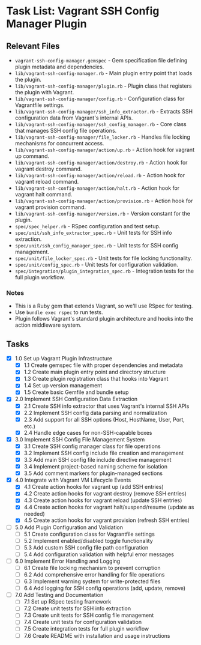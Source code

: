 # Task List: Vagrant SSH Config Manager Plugin

## Relevant Files

- `vagrant-ssh-config-manager.gemspec` - Gem specification file defining plugin metadata and dependencies.
- `lib/vagrant-ssh-config-manager.rb` - Main plugin entry point that loads the plugin.
- `lib/vagrant-ssh-config-manager/plugin.rb` - Plugin class that registers the plugin with Vagrant.
- `lib/vagrant-ssh-config-manager/config.rb` - Configuration class for Vagrantfile settings.
- `lib/vagrant-ssh-config-manager/ssh_info_extractor.rb` - Extracts SSH configuration data from Vagrant's internal APIs.
- `lib/vagrant-ssh-config-manager/ssh_config_manager.rb` - Core class that manages SSH config file operations.
- `lib/vagrant-ssh-config-manager/file_locker.rb` - Handles file locking mechanisms for concurrent access.
- `lib/vagrant-ssh-config-manager/action/up.rb` - Action hook for vagrant up command.
- `lib/vagrant-ssh-config-manager/action/destroy.rb` - Action hook for vagrant destroy command.
- `lib/vagrant-ssh-config-manager/action/reload.rb` - Action hook for vagrant reload command.
- `lib/vagrant-ssh-config-manager/action/halt.rb` - Action hook for vagrant halt command.
- `lib/vagrant-ssh-config-manager/action/provision.rb` - Action hook for vagrant provision command.
- `lib/vagrant-ssh-config-manager/version.rb` - Version constant for the plugin.
- `spec/spec_helper.rb` - RSpec configuration and test setup.
- `spec/unit/ssh_info_extractor_spec.rb` - Unit tests for SSH info extraction.
- `spec/unit/ssh_config_manager_spec.rb` - Unit tests for SSH config management.
- `spec/unit/file_locker_spec.rb` - Unit tests for file locking functionality.
- `spec/unit/config_spec.rb` - Unit tests for configuration validation.
- `spec/integration/plugin_integration_spec.rb` - Integration tests for the full plugin workflow.

### Notes

- This is a Ruby gem that extends Vagrant, so we'll use RSpec for testing.
- Use `bundle exec rspec` to run tests.
- Plugin follows Vagrant's standard plugin architecture and hooks into the action middleware system.

## Tasks

- [x] 1.0 Set up Vagrant Plugin Infrastructure
  - [x] 1.1 Create gemspec file with proper dependencies and metadata
  - [x] 1.2 Create main plugin entry point and directory structure
  - [x] 1.3 Create plugin registration class that hooks into Vagrant
  - [x] 1.4 Set up version management
  - [x] 1.5 Create basic Gemfile and bundle setup
- [x] 2.0 Implement SSH Configuration Data Extraction  
  - [x] 2.1 Create SSH info extractor that uses Vagrant's internal SSH APIs
  - [x] 2.2 Implement SSH config data parsing and normalization
  - [x] 2.3 Add support for all SSH options (Host, HostName, User, Port, etc.)
  - [x] 2.4 Handle edge cases for non-SSH-capable boxes
- [x] 3.0 Implement SSH Config File Management System
  - [x] 3.1 Create SSH config manager class for file operations
  - [x] 3.2 Implement SSH config include file creation and management
  - [x] 3.3 Add main SSH config file include directive management
  - [x] 3.4 Implement project-based naming scheme for isolation
  - [x] 3.5 Add comment markers for plugin-managed sections
- [x] 4.0 Integrate with Vagrant VM Lifecycle Events
  - [x] 4.1 Create action hooks for vagrant up (add SSH entries)
  - [x] 4.2 Create action hooks for vagrant destroy (remove SSH entries)
  - [x] 4.3 Create action hooks for vagrant reload (update SSH entries)
  - [x] 4.4 Create action hooks for vagrant halt/suspend/resume (update as needed)
  - [x] 4.5 Create action hooks for vagrant provision (refresh SSH entries)
- [ ] 5.0 Add Plugin Configuration and Validation
  - [ ] 5.1 Create configuration class for Vagrantfile settings
  - [ ] 5.2 Implement enabled/disabled toggle functionality
  - [ ] 5.3 Add custom SSH config file path configuration
  - [ ] 5.4 Add configuration validation with helpful error messages
- [ ] 6.0 Implement Error Handling and Logging
  - [ ] 6.1 Create file locking mechanism to prevent corruption
  - [ ] 6.2 Add comprehensive error handling for file operations
  - [ ] 6.3 Implement warning system for write-protected files
  - [ ] 6.4 Add logging for SSH config operations (add, update, remove)
- [ ] 7.0 Add Testing and Documentation
  - [ ] 7.1 Set up RSpec testing framework
  - [ ] 7.2 Create unit tests for SSH info extraction
  - [ ] 7.3 Create unit tests for SSH config file management
  - [ ] 7.4 Create unit tests for configuration validation
  - [ ] 7.5 Create integration tests for full plugin workflow
  - [ ] 7.6 Create README with installation and usage instructions
